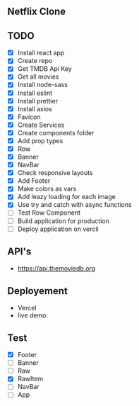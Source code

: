 ## Netflix Clone

## TODO
* [x] Install react app
* [x] Create repo
* [x] Get TMDB Api Key
* [x] Get all movies
* [x] Install node-sass
* [x] Install eslint
* [x] Install prettier
* [x] Install axios
* [x] Favicon
* [x] Create Services
* [x] Create components folder
* [x] Add prop types
* [x] Row
* [x] Banner
* [x] NavBar
* [x] Check responsive layouts
* [x] Add Footer
* [x] Make colors as vars
* [x] Add leazy loading for each image
* [x] Use try and catch with async functions
* [ ] Test Row Component
* [ ] Build application for production
* [ ] Deploy application on vercil

## API's
* https://api.themoviedb.org

## Deployement
* Vercel
* live demo: [ ](https://netflix-clone-psi.vercel.app/)

## Test
* [x] Footer
* [ ] Banner
* [ ] Raw
* [x] RawItem
* [ ] NavBar
* [ ] App
